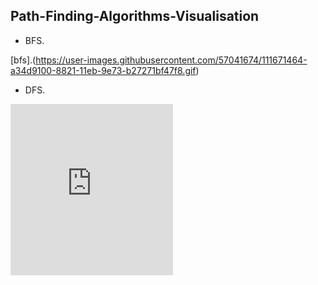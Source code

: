 
## Path-Finding-Algorithms-Visualisation

-   BFS.

[bfs].(https://user-images.githubusercontent.com/57041674/111671464-a34d9100-8821-11eb-9e73-b27271bf47f8.gif)

-   DFS.
<div style="width:260px;max-width:100%;"><div style="height:0;padding-bottom:105.38%;position:relative;"><iframe width="260" height="274" style="position:absolute;top:0;left:0;width:100%;height:100%;" frameBorder="0" src="https://imgflip.com/embed/527f9k"></iframe></div><p><a href="https://imgflip.com/gif/527f9k"></a></p></div>
